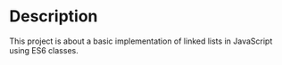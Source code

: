 # Description

This project is about a basic implementation of linked lists in JavaScript using ES6 classes.